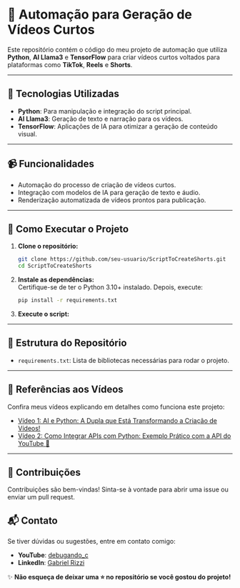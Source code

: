 # 🎥 Automação para Geração de Vídeos Curtos  

Este repositório contém o código do meu projeto de automação que utiliza **Python**, **AI Llama3** e **TensorFlow** para criar vídeos curtos voltados para plataformas como **TikTok**, **Reels** e **Shorts**.  

---

## 🧰 Tecnologias Utilizadas  
- **Python**: Para manipulação e integração do script principal.  
- **AI Llama3**: Geração de texto e narração para os vídeos.  
- **TensorFlow**: Aplicações de IA para otimizar a geração de conteúdo visual.  

---

## 📹 Funcionalidades  
- Automação do processo de criação de vídeos curtos.  
- Integração com modelos de IA para geração de texto e áudio.  
- Renderização automatizada de vídeos prontos para publicação.  

---

## 🚀 Como Executar o Projeto  
1. **Clone o repositório:**  
   ```bash
   git clone https://github.com/seu-usuario/ScriptToCreateShorts.git
   cd ScriptToCreateShorts
   ```  
2. **Instale as dependências:**  
   Certifique-se de ter o Python 3.10+ instalado. Depois, execute:  
   ```bash
   pip install -r requirements.txt
   ```  

3. **Execute o script:**  

---

## 📂 Estrutura do Repositório  
- `requirements.txt`: Lista de bibliotecas necessárias para rodar o projeto.  
---

## 🎥 Referências aos Vídeos  
Confira meus vídeos explicando em detalhes como funciona este projeto:  
- [Vídeo 1: AI e Python: A Dupla que Está Transformando a Criação de Vídeos!]([https://youtube.com/...](https://www.youtube.com/watch?v=ZPe0BlNljIE&t=175s))  
- [Vídeo 2: Como Integrar APIs com Python: Exemplo Prático com a API do YouTube 🎥]([https://youtube.com/...](https://www.youtube.com/watch?v=ZPe0BlNljIE&t=175s))  

---


## 📢 Contribuições  
Contribuições são bem-vindas! Sinta-se à vontade para abrir uma issue ou enviar um pull request.  

## 📬 Contato  
Se tiver dúvidas ou sugestões, entre em contato comigo:  
- **YouTube**: [debugando_c](https://youtube.com/@debugando_c)  
- **LinkedIn**: [Gabriel Rizzi](https://www.linkedin.com/in/gabriel-rizzi-3622221b2/)  

✨ **Não esqueça de deixar uma ⭐ no repositório se você gostou do projeto!**  
```  
